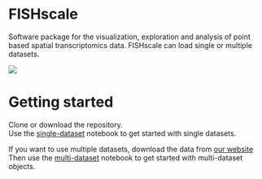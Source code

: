 # FISHscale
Software package for the visualization, exploration and analysis of point based spatial transcriptomics data. FISHscale can load single or multiple datasets.  

![](FISHscale_open3D.gif)

# Getting started
Clone or download the repository.  
Use the [single-dataset](https://github.com/linnarsson-lab/FISHscale/blob/master/example_notebooks/FISHscale_tutorial_single_dataset.ipynb) notebook to get started with single datasets.
  
If you want to use multiple datasets, download the data from [our website](http://mousebrain.org/)  
Then use the [multi-dataset](https://github.com/linnarsson-lab/FISHscale/blob/master/example_notebooks/FISHscale_tutorial_multi_dataset.ipynb) notebook to get started with multi-dataset objects. 
